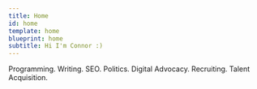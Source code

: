 ```yaml
---
title: Home
id: home
template: home
blueprint: home
subtitle: Hi I'm Connor :)
---
```

Programming. Writing. SEO. Politics. Digital Advocacy. Recruiting. Talent Acquisition.